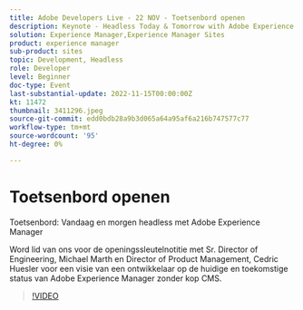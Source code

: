 ```yaml
---
title: Adobe Developers Live - 22 NOV - Toetsenbord openen
description: Keynote - Headless Today & Tomorrow with Adobe Experience ManagerMeld u aan voor de openingstoetsennote met Sr. Director of Engineering, Michael Marth en Director of Product Management, Cedric Huesler voor een overzicht van de huidige en toekomstige status van Adobe Experience Manager zonder kop CMS.
solution: Experience Manager,Experience Manager Sites
product: experience manager
sub-product: sites
topic: Development, Headless
role: Developer
level: Beginner
doc-type: Event
last-substantial-update: 2022-11-15T00:00:00Z
kt: 11472
thumbnail: 3411296.jpeg
source-git-commit: edd0bdb28a9b3d065a64a95af6a216b747577c77
workflow-type: tm+mt
source-wordcount: '95'
ht-degree: 0%

---
```


# Toetsenbord openen

Toetsenbord: Vandaag en morgen headless met Adobe Experience Manager

Word lid van ons voor de openingssleutelnotitie met Sr. Director of Engineering, Michael Marth en Director of Product Management, Cedric Huesler voor een visie van een ontwikkelaar op de huidige en toekomstige status van Adobe Experience Manager zonder kop CMS.

>[!VIDEO](https://video.tv.adobe.com/v/3411296/?quality=12&learn=on)
